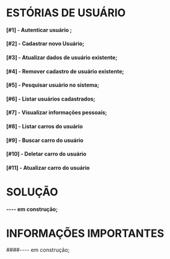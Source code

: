 
# ESTÓRIAS DE USUÁRIO

#### [#1] - Autenticar usuário ;

#### [#2] - Cadastrar novo Usuário;

#### [#3] - Atualizar dados de usuário existente;

#### [#4] - Remover cadastro de usuário existente;

#### [#5] - Pesquisar usuário no sistema;

#### [#6] - Listar usuários cadastrados;

#### [#7] - Visualizar informações pessoais;

#### [#8] - Listar carros do usuário

#### [#9] - Buscar carro do usuário

#### [#10] - Deletar carro do usuário

#### [#11] - Atualizar carro do usuário

# SOLUÇÃO

#### ---- em construção;

# INFORMAÇÕES IMPORTANTES

####---- em construção;
